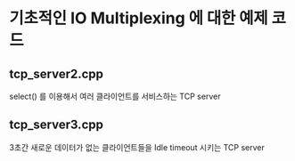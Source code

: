 # 기초적인 IO Multiplexing 에 대한 예제 코드

## tcp_server2.cpp

select() 를 이용해서 여러 클라이언트를 서비스하는 TCP server

## tcp_server3.cpp

3초간 새로운 데이터가 없는 클라이언트들을 Idle timeout 시키는 TCP server
